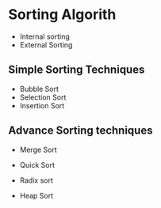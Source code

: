 # Sorting Algorith

- Internal sorting
- External Sorting

## Simple Sorting Techniques

- Bubble Sort
- Selection Sort
- Insertion Sort

## Advance Sorting techniques

- Merge Sort
- Quick Sort

- Radix sort
- Heap Sort

